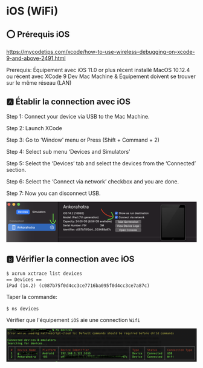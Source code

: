 # iOS (WiFi)

## :o: Prérequis iOS

https://mycodetips.com/xcode/how-to-use-wireless-debugging-on-xcode-9-and-above-2491.html

Prerequis:
Équipement avec iOS 11.0 or plus récent installé
MacOS 10.12.4 ou récent avec XCode 9
Dev Mac Machine & Équipement doivent se trouver sur le même réseau (LAN)


## :a: Établir la connection avec iOS

Step 1: Connect your device via USB to the Mac Machine.

Step 2: Launch XCode 

Step 3: Go to ‘Window’ menu or Press (Shift + Command + 2)

Step 4: Select sub menu ‘Devices and Simulators’

Step 5: Select the ‘Devices’ tab and select the devices from the ‘Connected’ section.

Step 6: Select the ‘Connect via network’ checkbox and you are done.

Step 7: Now you can disconnect USB.

![image](../images/xcode-ios-wifi.png)

## :b: Vérifier la connection avec iOS


```
$ xcrun xctrace list devices
== Devices ==
iPad (14.2) (c087b75f0d4cc3ce7716ba095f0d4cc3ce7a87c)
```

Taper la commande: 

```
$ ns devices
```

Vérifier que l'équipement `iOS` aie une connection `Wifi`

![image](../images/ns-devices-wifi.png)
